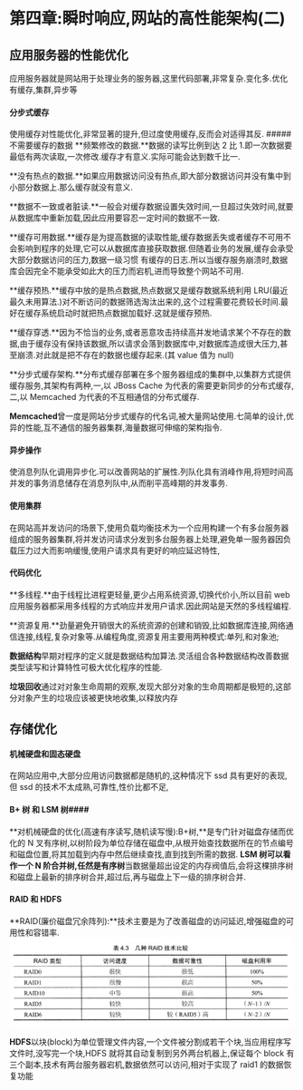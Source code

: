 # 第四章:瞬时响应,网站的高性能架构(二)

## 应用服务器的性能优化

应用服务器就是网站用于处理业务的服务器,这里代码部署,非常复杂.变化多.优化有缓存,集群,异步等

#### 分步式缓存

使用缓存对性能优化,非常显著的提升,但过度使用缓存,反而会对适得其反. #####不需要缓存的数据
**频繁修改的数据.**数据的读写比例到达 2 比 1.即一次数据要最低有两次读取,一次修改.缓存才有意义.实际可能会达到数千比一.

**没有热点的数据.**如果应用数据访问没有热点,即大部分数据访问并没有集中到小部分数据上.那么缓存就没有意义.

**数据不一致或者脏读.**一般会对缓存数据设置失效时间,一旦超过失效时间,就要从数据库中重新加载,因此应用要容忍一定时间的数据不一致.

**缓存可用数据.**缓存是为提高数据的读取性能,缓存数据丢失或者缓存不可用不会影响到程序的处理,它可以从数据库直接获取数据.但随着业务的发展,缓存会承受大部分数据访问的压力,数据一级习惯 有缓存的日志.所以当缓存服务崩溃时,数据库会因完全不能承受如此大的压力而宕机,进而导致整个网站不可用.

**缓存预热.**缓存中放的是热点数据,热点数据又是缓存数据系统利用 LRU(最近最久未用算法.)对不断访问的数据筛选淘汰出来的,这个过程需要花费较长时间.最好在缓存系统启动时就把热点数据加载好.这就是缓存预热.

**缓存穿透.**因为不恰当的业务,或者恶意攻击持续高并发地请求某个不存在的数据,由于缓存没有保持该数据,所以请求会落到数据库中,对数据库造成很大压力,甚至崩溃.对此就是把不存在的数据也缓存起来.(其 value 值为 null)

**分步式缓存架构.**分布式缓存部署在多个服务器组成的集群中,以集群方式提供缓存服务,其架构有两种,一,以 JBoss Cache 为代表的需要更新同步的分布式缓存,二,以 Memcached 为代表的不互相通信的分布式缓存.

**Memcached**曾一度是网站分步式缓存的代名词,被大量网站使用.七简单的设计,优异的性能,互不通信的服务器集群,海量数据可伸缩的架构指令.

#### 异步操作

使消息列队化调用异步化.可以改善网站的扩展性.列队化具有消峰作用,将短时间高并发的事务消息储存在消息列队中,从而削平高峰期的并发事务.

#### 使用集群

在网站高并发访问的场景下,使用负载均衡技术为一个应用构建一个有多台服务器组成的服务器集群,将并发访问请求分发到多台服务器上处理,避免单一服务器因负载压力过大而影响缓慢,使用户请求具有更好的响应延迟特性,

#### 代码优化

**多线程.**由于线程比进程更轻量,更少占用系统资源,切换代价小,所以目前 web 应用服务器都采用多线程的方式响应并发用户请求.因此网站是天然的多线程编程.

**资源复用.**劲量避免开销很大的系统资源的创建和销毁,比如数据库连接,网络通信连接,线程,复杂对象等.从编程角度,资源复用主要用两种模式:单列,和对象池;

**数据结构**早期对程序的定义就是数据结构加算法.灵活组合各种数据结构改善数据类型读写和计算特性可极大优化程序的性能.

**垃圾回收**通过对对象生命周期的观察,发现大部分对象的生命周期都是极短的,这部分对象产生的垃圾应该被更快地收集,以释放内存

## 存储优化

#### 机械硬盘和固态硬盘

在网站应用中,大部分应用访问数据都是随机的,这种情况下 ssd 具有更好的表现,但 ssd 的技术不太成熟,可靠性,性价比都不足,

#### B+ 树 和 LSM 树####

**对机械硬盘的优化(高速有序读写,随机读写慢):B+树,**是专门针对磁盘存储而优化的 N 叉有序树,以树阶段为单位存储在磁盘中,从根开始查找数据所在的节点编号和磁盘位置,将其加载到内存中然后继续查找,直到找到所需的数据.
**LSM 树可以看作一个 N 阶合并树,任然是有序树**当数据量超出设定的内存阀值后,会将这棵排序树和磁盘上最新的排序树合并,超过后,再与磁盘上下一级的排序树合并.

#### RAID 和 HDFS

**RAID(廉价磁盘冗余阵列):**技术主要是为了改善磁盘的访问延迟,增强磁盘的可用性和容错率.
![](img/r2.png)

**HDFS**以块(block)为单位管理文件内容,一个文件被分割成若干个块,当应用程序写文件时,没写完一个块,HDFS 就将其自动复制到另外两台机器上,保证每个 block 有三个副本,技术有两台服务器宕机,数据依然可以访问,相对于实现了 raid1 的数据恢复功能
